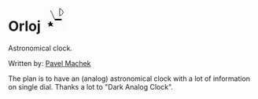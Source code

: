 # Orloj ![](app.png)

Astronomical clock.

Written by: [Pavel Machek](https://github.com/pavelmachek)

The plan is to have an (analog) astronomical clock with a lot of
information on single dial. Thanks a lot to "Dark Analog Clock".
